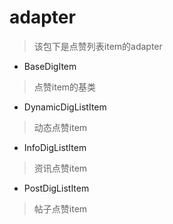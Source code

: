 # adapter
> 该包下是点赞列表item的adapter

- BaseDigItem
> 点赞item的基类

- DynamicDigListItem
> 动态点赞item

- InfoDigListItem
> 资讯点赞item

- PostDigListItem
> 帖子点赞item
